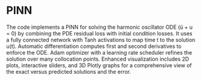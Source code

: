 # PINN

The code implements a PINN for solving the harmonic oscillator ODE (ü + u = 0) by combining the PDE residual loss with initial condition losses. It uses a fully connected network with Tanh activations to map time t to the solution u(t). Automatic differentiation computes first and second derivatives to enforce the ODE. Adam optimizer with a learning rate scheduler refines the solution over many collocation points. Enhanced visualization includes 2D plots, interactive sliders, and 3D Plotly graphs for a comprehensive view of the exact versus predicted solutions and the error.
